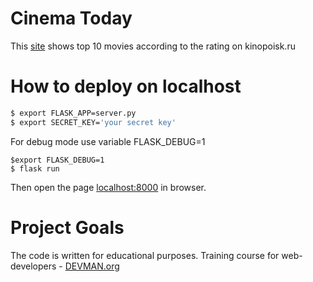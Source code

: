 # Cinema Today

This [site](http://80.211.16.55:8002) shows top 10 movies according to the rating on kinopoisk.ru

# How to deploy on localhost

```bash
$ export FLASK_APP=server.py
$ export SECRET_KEY='your secret key'
```
For debug mode use variable FLASK_DEBUG=1
```
$export FLASK_DEBUG=1
$ flask run
```

Then open the page [localhost:8000](http://localhost:8000) in browser.

# Project Goals

The code is written for educational purposes. Training course for web-developers - [DEVMAN.org](https://devman.org)
